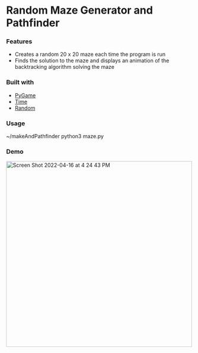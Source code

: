 # Random Maze Generator and Pathfinder

### Features
* Creates a random 20 x 20 maze each time the program is run
* Finds the solution to the maze and displays an animation of the backtracking algorithm solving the maze

### Built with
* [PyGame](https://www.pygame.org/news)
* [Time](https://docs.python.org/3/library/time.html)
* [Random](https://docs.python.org/3/library/random.html)

### Usage
~/makeAndPathfinder python3 maze.py

### Demo

<img width="501" alt="Screen Shot 2022-04-16 at 4 24 43 PM" src="https://user-images.githubusercontent.com/77243976/163690318-e178f34c-37d1-4063-847d-a163375915ba.png">
